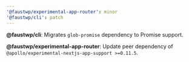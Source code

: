 ```yaml
---
'@faustwp/experimental-app-router': minor
'@faustwp/cli': patch
---
```


**@faustwp/cli**: Migrates `glob-promise` dependency to Promise support.

**@faustwp/experimental-app-router**: Update peer dependency of `@apollo/experimental-nextjs-app-support >=0.11.5`.
